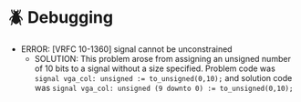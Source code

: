 # 🪲 Debugging

- ERROR: [VRFC 10-1360] signal cannot be unconstrained
  - SOLUTION: This problem arose from assigning an unsigned number of 10 bits to a signal without a size specified.
  Problem code was `signal vga_col: unsigned := to_unsigned(0,10);` and solution code was `signal vga_col: unsigned (9 downto 0) := to_unsigned(0,10);`
